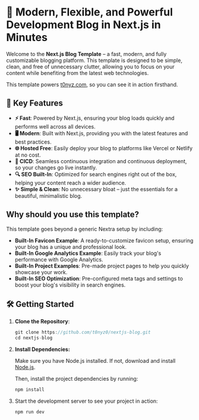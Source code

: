 # 🚀 Modern, Flexible, and Powerful Development Blog in Next.js in Minutes

Welcome to the **Next.js Blog Template** – a fast, modern, and fully customizable blogging platform. This template is designed to be simple, clean, and free of unnecessary clutter, allowing you to focus on your content while benefiting from the latest web technologies.

This template powers [t0nyz.com](https://t0nyz.com), so you can see it in action firsthand.

## 🌟 Key Features

- **⚡ Fast**: Powered by Next.js, ensuring your blog loads quickly and performs well across all devices.
- **🖥️ Modern**: Built with Next.js, providing you with the latest features and best practices.
- **🌐 Hosted Free**: Easily deploy your blog to platforms like Vercel or Netlify at no cost.
- **🔄 CICD**: Seamless continuous integration and continuous deployment, so your changes go live instantly.
- **🔍 SEO Built-In**: Optimized for search engines right out of the box, helping your content reach a wider audience.
- **✨ Simple & Clean**: No unnecessary bloat – just the essentials for a beautiful, minimalistic blog.

## Why should you use this template?

This template goes beyond a generic Nextra setup by including:

- **Built-In Favicon Example**: A ready-to-customize favicon setup, ensuring your blog has a unique and professional look.
- **Built-In Google Analytics Example**: Easily track your blog's performance with Google Analytics.
- **Built-In Project Examples**: Pre-made project pages to help you quickly showcase your work.
- **Built-In SEO Optimization**: Pre-configured meta tags and settings to boost your blog's visibility in search engines.

## 🛠️ Getting Started

1. **Clone the Repository**:
   ```cpp
   git clone https://github.com/t0nyz0/nextjs-blog.git
   cd nextjs-blog
   ```

2. **Install Dependencies:**

   Make sure you have Node.js installed. If not, download and install [Node.js](https://nodejs.org/).

   Then, install the project dependencies by running:
   ```cpp 
   npm install
   ```

3. Start the development server to see your project in action:
   ```ccp 
   npm run dev
   ```
